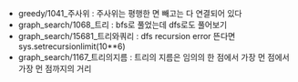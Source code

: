 - greedy/1041_주사위 : 주사위는 평행한 면 빼고는 다 연결되어 있다
- graph_search/1068_트리 : bfs로 풀었는데 dfs로도 풀어보기
- graph_search/15681_트리와쿼리 : dfs recursion error 뜬다면 sys.setrecursionlimit(10**6)
- graph_search/1167_트리의지름 : 트리의 지름은 임의의 한 점에서 가장 먼 점에서 가장 먼 점까지의 거리